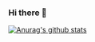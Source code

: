 ### Hi there 👋

[![Anurag's github stats](https://github-readme-stats.vercel.app/api?username=MaksimStseshanok)](https://github.com/anuraghazra/github-readme-stats)

<!--
**MaksimStseshanok/MaksimStseshanok** is a ✨ _special_ ✨ repository because its `README.md` (this file) appears on your GitHub profile.

Here are some ideas to get you started:

- 🔭 I’m currently working on ...
- 🌱 I’m currently learning ...
- 👯 I’m looking to collaborate on ...
- 🤔 I’m looking for help with ...
- 💬 Ask me about ...
- 📫 How to reach me: ...
- 😄 Pronouns: ...
- ⚡ Fun fact: ...
-->
